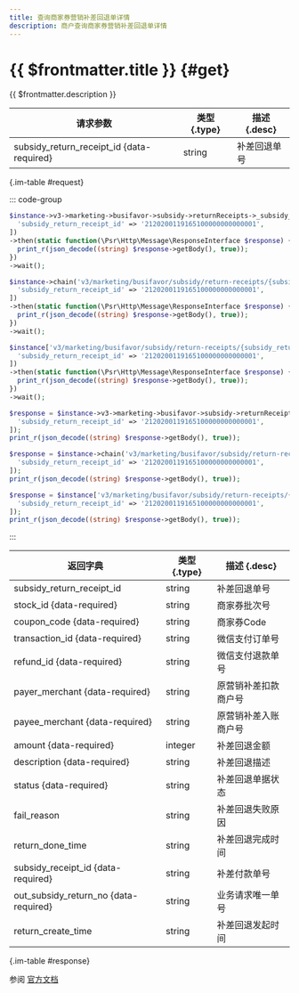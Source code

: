 ```yaml
---
title: 查询商家券营销补差回退单详情
description: 商户查询商家券营销补差回退单详情
---
```


# {{ $frontmatter.title }} {#get}

{{ $frontmatter.description }}

| 请求参数 | 类型 {.type} | 描述 {.desc}
| --- | --- | ---
| subsidy_return_receipt_id {data-required} | string | 补差回退单号

{.im-table #request}

::: code-group

```php [异步纯链式]
$instance->v3->marketing->busifavor->subsidy->returnReceipts->_subsidy_return_receipt_id_->getAsync([
  'subsidy_return_receipt_id' => '2120200119165100000000000001',
])
->then(static function(\Psr\Http\Message\ResponseInterface $response) {
  print_r(json_decode((string) $response->getBody(), true));
})
->wait();
```

```php [异步声明式]
$instance->chain('v3/marketing/busifavor/subsidy/return-receipts/{subsidy_return_receipt_id}')->getAsync([
  'subsidy_return_receipt_id' => '2120200119165100000000000001',
])
->then(static function(\Psr\Http\Message\ResponseInterface $response) {
  print_r(json_decode((string) $response->getBody(), true));
})
->wait();
```

```php [异步属性式]
$instance['v3/marketing/busifavor/subsidy/return-receipts/{subsidy_return_receipt_id}']->getAsync([
  'subsidy_return_receipt_id' => '2120200119165100000000000001',
])
->then(static function(\Psr\Http\Message\ResponseInterface $response) {
  print_r(json_decode((string) $response->getBody(), true));
})
->wait();
```

```php [同步纯链式]
$response = $instance->v3->marketing->busifavor->subsidy->returnReceipts->_subsidy_return_receipt_id_->get([
  'subsidy_return_receipt_id' => '2120200119165100000000000001',
]);
print_r(json_decode((string) $response->getBody(), true));
```

```php [同步声明式]
$response = $instance->chain('v3/marketing/busifavor/subsidy/return-receipts/{subsidy_return_receipt_id}')->get([
  'subsidy_return_receipt_id' => '2120200119165100000000000001',
]);
print_r(json_decode((string) $response->getBody(), true));
```

```php [同步属性式]
$response = $instance['v3/marketing/busifavor/subsidy/return-receipts/{subsidy_return_receipt_id}']->get([
  'subsidy_return_receipt_id' => '2120200119165100000000000001',
]);
print_r(json_decode((string) $response->getBody(), true));
```

:::

| 返回字典 | 类型 {.type} | 描述 {.desc}
| --- | --- | ---
| subsidy_return_receipt_id | string | 补差回退单号
| stock_id {data-required} | string | 商家券批次号
| coupon_code {data-required} | string | 商家券Code
| transaction_id {data-required} | string | 微信支付订单号
| refund_id {data-required} | string | 微信支付退款单号
| payer_merchant {data-required} | string | 原营销补差扣款商户号
| payee_merchant {data-required} | string | 原营销补差入账商户号
| amount {data-required} | integer | 补差回退金额
| description {data-required} | string | 补差回退描述
| status {data-required} | string | 补差回退单据状态
| fail_reason | string | 补差回退失败原因
| return_done_time | string | 补差回退完成时间
| subsidy_receipt_id {data-required} | string | 补差付款单号
| out_subsidy_return_no {data-required} | string | 业务请求唯一单号
| return_create_time | string | 补差回退发起时间

{.im-table #response}

参阅 [官方文档](https://pay.weixin.qq.com/wiki/doc/apiv3/apis/chapter9_2_21.shtml)
